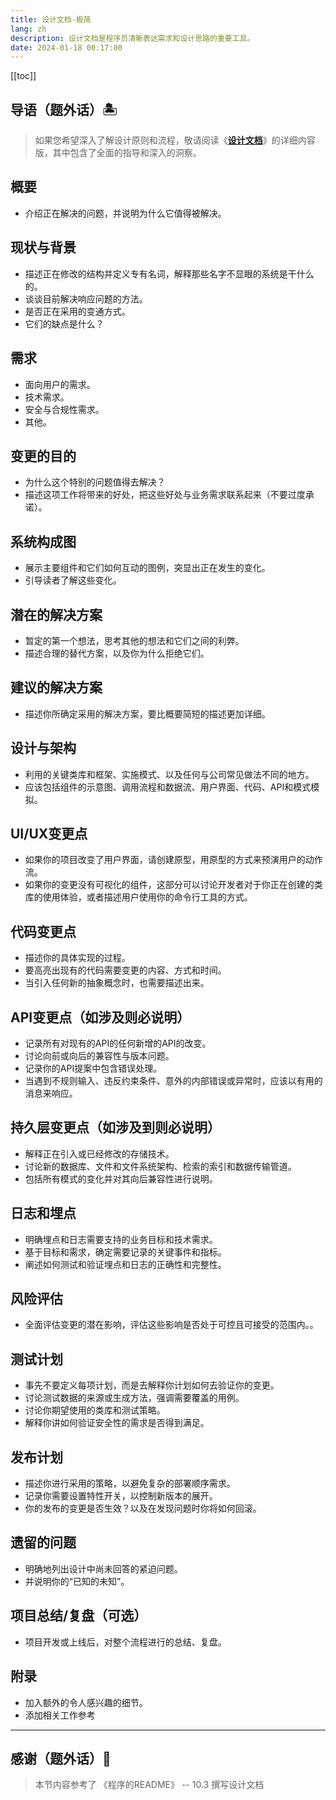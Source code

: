 ```yaml
---
title: 设计文档-极简
lang: zh
description: 设计文档是程序员清晰表达需求和设计思路的重要工具。
date: 2024-01-18 00:17:00
---
```


[[toc]]

## 导语（题外话）🏝️
> 如果您希望深入了解设计原则和流程，敬请阅读《[**设计文档**](/notes/design-documentation.html)》的详细内容版，其中包含了全面的指导和深入的洞察。

## 概要

* 介绍正在解决的问题，并说明为什么它值得被解决。

## 现状与背景

* 描述正在修改的结构并定义专有名词，解释那些名字不显眼的系统是干什么的。
* 谈谈目前解决响应问题的方法。
* 是否正在采用的变通方式。
* 它们的缺点是什么？

## 需求

* 面向用户的需求。
* 技术需求。
* 安全与合规性需求。
* 其他。

## 变更的目的
* 为什么这个特别的问题值得去解决？
* 描述这项工作将带来的好处，把这些好处与业务需求联系起来（不要过度承诺）。

## 系统构成图
* 展示主要组件和它们如何互动的图例，突显出正在发生的变化。
* 引导读者了解这些变化。

## 潜在的解决方案
* 暂定的第一个想法，思考其他的想法和它们之间的利弊。
* 描述合理的替代方案，以及你为什么拒绝它们。

## 建议的解决方案
* 描述你所确定采用的解决方案，要比概要简短的描述更加详细。

## 设计与架构
* 利用的关键类库和框架、实施模式、以及任何与公司常见做法不同的地方。
* 应该包括组件的示意图、调用流程和数据流、用户界面、代码、API和模式模拟。

## UI/UX变更点
* 如果你的项目改变了用户界面，请创建原型，用原型的方式来预演用户的动作流。
* 如果你的变更没有可视化的组件，这部分可以讨论开发者对于你正在创建的类库的使用体验，或者描述用户使用你的命令行工具的方式。

## 代码变更点
* 描述你的具体实现的过程。
* 要高亮出现有的代码需要变更的内容、方式和时间。
* 当引入任何新的抽象概念时，也需要描述出来。

## API变更点（如涉及则必说明）
* 记录所有对现有的API的任何新增的API的改变。
* 讨论向前或向后的兼容性与版本问题。
* 记录你的API提案中包含错误处理。
* 当遇到不规则输入、违反约束条件、意外的内部错误或异常时，应该以有用的消息来响应。

## 持久层变更点（如涉及到则必说明）
* 解释正在引入或已经修改的存储技术。
* 讨论新的数据库、文件和文件系统架构、检索的索引和数据传输管道。
* 包括所有模式的变化并对其向后兼容性进行说明。

## 日志和埋点
* 明确埋点和日志需要支持的业务目标和技术需求。
* 基于目标和需求，确定需要记录的关键事件和指标。
* 阐述如何测试和验证埋点和日志的正确性和完整性。

## 风险评估
* 全面评估变更的潜在影响，评估这些影响是否处于可控且可接受的范围内。。

## 测试计划
* 事先不要定义每项计划，而是去解释你计划如何去验证你的变更。
* 讨论测试数据的来源或生成方法，强调需要覆盖的用例。
* 讨论你期望使用的类库和测试策略。
* 解释你讲如何验证安全性的需求是否得到满足。

## 发布计划
* 描述你进行采用的策略，以避免复杂的部署顺序需求。
* 记录你需要设置特性开关，以控制新版本的展开。
* 你的发布的变更是否生效？以及在发现问题时你将如何回滚。

## 遗留的问题
* 明确地列出设计中尚未回答的紧迫问题。
* 并说明你的“已知的未知”。

## 项目总结/复盘（可选）
* 项目开发或上线后，对整个流程进行的总结、复盘。

## 附录
* 加入额外的令人感兴趣的细节。
* 添加相关工作参考

_________________

## 感谢（题外话）🌸

> 本节内容参考了 《程序的README》 -- 10.3 撰写设计文档
